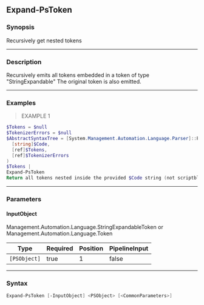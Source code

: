 Expand-PsToken
--------------

### Synopsis
Recursively get nested tokens

---

### Description

Recursively emits all tokens embedded in a token of type "StringExpandable"
The original token is also emitted.

---

### Examples
> EXAMPLE 1

```PowerShell
$Tokens = $null
$TokenizerErrors = $null
$AbstractSyntaxTree = [System.Management.Automation.Language.Parser]::ParseInput(
  [string]$Code,
  [ref]$Tokens,
  [ref]$TokenizerErrors
)
$Tokens |
Expand-PsToken
Return all tokens nested inside the provided $Code string (not scriptblock)
```

---

### Parameters
#### **InputObject**
Management.Automation.Language.StringExpandableToken or
Management.Automation.Language.Token

|Type        |Required|Position|PipelineInput|
|------------|--------|--------|-------------|
|`[PSObject]`|true    |1       |false        |

---

### Syntax
```PowerShell
Expand-PsToken [-InputObject] <PSObject> [<CommonParameters>]
```
